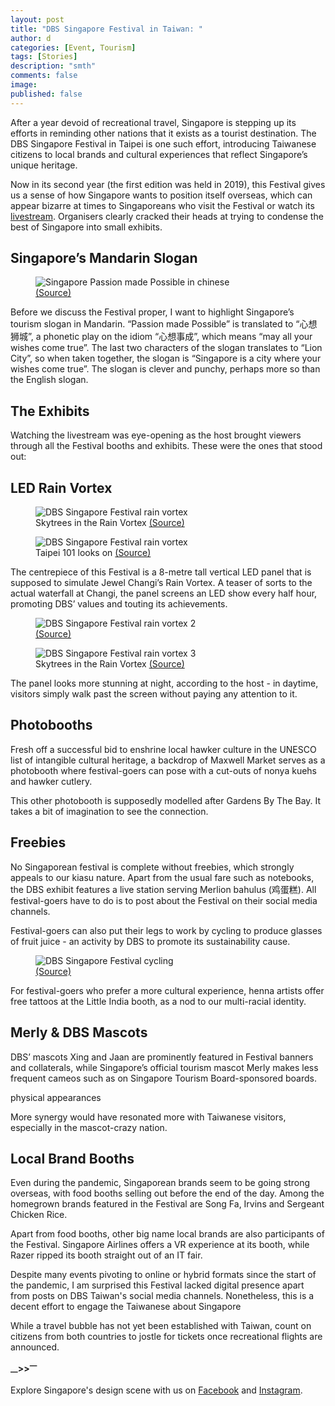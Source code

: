 ```yaml
---
layout: post
title: "DBS Singapore Festival in Taiwan: "
author: d
categories: [Event, Tourism]
tags: [Stories]
description: "smth"
comments: false
image: 
published: false
---
```


After a year devoid of recreational travel, Singapore is stepping up its efforts in reminding other nations that it exists as a tourist destination. The DBS Singapore Festival in Taipei is one such effort, introducing Taiwanese citizens to local brands and cultural experiences that reflect Singapore’s unique heritage. 

Now in its second year (the first edition was held in 2019), this Festival gives us a sense of how Singapore wants to position itself overseas, which can appear bizarre at times to Singaporeans who visit the Festival or watch its <a href="https://www.facebook.com/142816435924517/videos/506125574061879" target="_blank">livestream</a>. Organisers clearly cracked their heads at trying to condense the best of Singapore into small exhibits.

<h2>Singapore’s Mandarin Slogan</h2>
<figure>
<img src="https://i.imgur.com/17zkQSy.png" alt="Singapore Passion made Possible in chinese">
<figcaption><a href="https://udn.com/news/story/7270/5420103" target="_blank">(Source)</a></figcaption>
</figure>
Before we discuss the Festival proper, I want to highlight Singapore’s tourism slogan in Mandarin. “Passion made Possible” is translated to “心想狮城”, a phonetic play on the idiom “心想事成”, which means “may all your wishes come true”. The last two characters of the slogan translates to “Lion City”, so when taken together, the slogan is “Singapore is a city where your wishes come true”. The slogan is clever and punchy, perhaps more so than the English slogan. 

<h2>The Exhibits</h2>
Watching the livestream was eye-opening as the host brought viewers through all the Festival booths and exhibits. These were the ones that stood out: 

<h2>LED Rain Vortex</h2>
<figure>
<img src="https://i.imgur.com/JF939og.jpg" alt="DBS Singapore Festival rain vortex">
<figcaption>Skytrees in the Rain Vortex <a href="https://www.facebook.com/142816435924517/videos/506125574061879" target="_blank">(Source)</a></figcaption>
</figure>

<figure>
<img src="https://i.imgur.com/Xsg0wN4.png" alt="DBS Singapore Festival rain vortex">
<figcaption>Taipei 101 looks on <a href="https://www.facebook.com/142816435924517/videos/506125574061879" target="_blank">(Source)</a></figcaption>
</figure>

The centrepiece of this Festival is a 8-metre tall vertical LED panel that is supposed to simulate Jewel Changi’s Rain Vortex. A teaser of sorts to the actual waterfall at Changi, the panel screens an LED show every half hour, promoting DBS’ values and touting its achievements. 

<figure>
<img src="https://i.imgur.com/hcKreoJ.png" alt="DBS Singapore Festival rain vortex 2">
<figcaption><a href="https://www.facebook.com/142816435924517/videos/506125574061879" target="_blank">(Source)</a></figcaption>
</figure>

<figure>
<img src="https://i.imgur.com/Oo6PTte.jpg" alt="DBS Singapore Festival rain vortex 3">
<figcaption>Skytrees in the Rain Vortex <a href="https://www.facebook.com/142816435924517/videos/506125574061879" target="_blank">(Source)</a></figcaption>
</figure>

The panel looks more stunning at night, according to the host - in daytime, visitors simply walk past the screen without paying any attention to it.

<h2>Photobooths</h2>
Fresh off a successful bid to enshrine local hawker culture in the UNESCO list of intangible cultural heritage, a backdrop of Maxwell Market serves as a photobooth where festival-goers can pose with a cut-outs of nonya kuehs and hawker cutlery. 

This other photobooth is supposedly modelled after Gardens By The Bay. It takes a bit of imagination to see the connection. 

<h2>Freebies</h2>
No Singaporean festival is complete without freebies, which strongly appeals to our kiasu nature. Apart from the usual fare such as notebooks, the DBS exhibit features a live station serving Merlion bahulus (鸡蛋糕). All festival-goers have to do is to post about the Festival on their social media channels. 

Festival-goers can also put their legs to work by cycling to produce glasses of fruit juice - an activity by DBS to promote its sustainability cause. 

<figure>
<img src="https://i.imgur.com/17zkQSy.png" alt="DBS Singapore Festival cycling">
<figcaption><a href="https://udn.com/news/story/7270/5420103" target="_blank">(Source)</a></figcaption>
</figure>

For festival-goers who prefer a more cultural experience, henna artists offer free tattoos at the Little India booth, as a nod to our multi-racial identity. 

<h2>Merly & DBS Mascots</h2>
DBS’ mascots Xing and Jaan are prominently featured in Festival banners and collaterals, while Singapore’s official tourism mascot Merly makes less frequent cameos such as on Singapore Tourism Board-sponsored boards. 

physical appearances

More synergy would have resonated more with Taiwanese visitors, especially in the mascot-crazy nation.
 
<h2>Local Brand Booths</h2>
Even during the pandemic, Singaporean brands seem to be going strong overseas, with food booths selling out before the end of the day. Among the homegrown brands featured in the Festival are Song Fa, Irvins and Sergeant Chicken Rice. 

Apart from food booths, other big name local brands are also participants of the Festival. Singapore Airlines offers a VR experience at its booth, while Razer ripped its booth straight out of an IT fair. 

Despite many events pivoting to online or hybrid formats since the start of the pandemic, I am surprised this Festival lacked digital presence apart from posts on DBS Taiwan's social media channels. Nonetheless, this is a decent effort to engage the Taiwanese about Singapore

While a travel bubble has not yet been established with Taiwan, count on citizens from both countries to jostle for tickets once recreational flights are announced.

<strong><sub>—</sub>><sub></sub>><sup>—</sup></strong>

Explore Singapore's design scene with us on <a href="https://www.facebook.com/designinsingapore/">Facebook</a> and <a href="https://www.instagram.com/designinsingapore/">Instagram</a>. 

